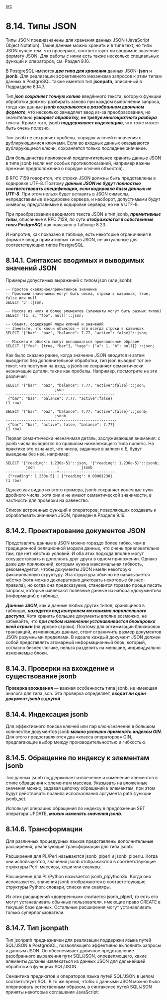 [src](https://postgrespro.ru/docs/postgresql/16/datatype-json)  

# 8.14. Типы JSON

Типы JSON предназначены для хранения данных JSON (JavaScript Object Notation). Такие данные можно хранить и в типе text, но типы JSON лучше тем, что проверяют, соответствует ли вводимое значение формату JSON. Для работы с ними есть также несколько специальных функций и операторов; см. Раздел 9.16.

В PostgreSQL имеются _**два типа для хранения**_ данных JSON: **json** и **jsonb**. Для реализации эффективного механизма запросов к этим типам данных в PostgreSQL также имеется тип **jsonpath**, описанный в Подразделе 8.14.7.

Тип _**json сохраняет точную копию**_ введённого текста, которую функции обработки должны разбирать заново при каждом выполнении запроса, тогда как данные _**jsonb сохраняются в разобранном двоичном формате**_, что несколько замедляет ввод из-за преобразования, но значительно _**ускоряет обработку, не требуя многократного разбора**_ текста. Кроме того, jsonb _**поддерживает индексацию**_, что тоже может быть очень полезно.

Тип jsonb не сохраняет пробелы, порядок ключей и значения с дублирующимися ключами. Если во входных данных оказываются дублирующиеся ключи, сохраняется только последнее значение.

Для большинства приложений предпочтительнее хранить данные JSON в типе jsonb (если нет особых противопоказаний, например важны прежние предположения о порядке ключей объектов).

В RFC 7159 говорится, что строки JSON должны быть представлены в кодировке UTF-8. Поэтому _**данные JSON не будут полностью соответствовать спецификации, если кодировка базы данных не UTF-8**_. При этом нельзя будет вставить в JSON символы, непредставимые в кодировке сервера, и наоборот, допустимыми будут символы, представимые в кодировке сервера, но не в UTF-8.

При преобразовании вводимого текста JSON в тип jsonb, _**примитивные типы**_, описанные в RFC 7159, по сути _**отображаются в собственные типы PostgreSQL**_ как показано в Таблице 8.23. 

И напротив, как показано в таблице, есть некоторые ограничения в формате ввода примитивных типов JSON, не актуальные для соответствующих типов PostgreSQL.

## 8.14.1. Синтаксис вводимых и выводимых значений JSON 
Примеры допустимых выражений с типом json (или jsonb):
```
-- Простое скалярное/примитивное значение
-- Простыми значениями могут быть числа, строки в кавычках, true, false или null
SELECT '5'::json;
```
```
-- Массив из нуля и более элементов (элементы могут быть разных типов)
SELECT '[1, 2, "foo", null]'::json;
```
```
-- Объект, содержащий пары ключей и значений
-- Заметьте, что ключи объектов — это всегда строки в кавычках
SELECT '{"bar": "baz", "balance": 7.77, "active": false}'::json;
```
```
-- Массивы и объекты могут вкладываться произвольным образом
SELECT '{"foo": [true, "bar"], "tags": {"a": 1, "b": null}}'::json;
```
Как было сказано ранее, когда значение JSON вводится и затем выводится без дополнительной обработки, тип json выводит тот же текст, что поступил на вход, а jsonb не сохраняет семантически незначащие детали, такие как пробелы. Например, посмотрите на эти различия:
```
SELECT '{"bar": "baz", "balance": 7.77, "active":false}'::json;
                      json
-------------------------------------------------
 {"bar": "baz", "balance": 7.77, "active":false}
(1 row)
```
```
SELECT '{"bar": "baz", "balance": 7.77, "active":false}'::jsonb;
                      jsonb
--------------------------------------------------
 {"bar": "baz", "active": false, "balance": 7.77}
(1 row)
```
Первая семантически незначимая деталь, заслуживающая внимания: с jsonb числа выводятся по правилам нижележащего типа numeric. На практике это означает, что числа, заданные в записи с E, будут выведены без неё, например:
```
SELECT '{"reading": 1.230e-5}'::json, '{"reading": 1.230e-5}'::jsonb;
         json          |          jsonb
-----------------------+-------------------------
 {"reading": 1.230e-5} | {"reading": 0.00001230}
(1 row)
```
Однако как видно из этого примера, jsonb сохраняет конечные нули дробного числа, хотя они и не имеют семантической значимости, в частности для проверки на равенство.

Список встроенных функций и операторов, позволяющих создавать и обрабатывать значения JSON, приведён в Разделе 9.16.

## 8.14.2. Проектирование документов JSON 
Представлять данные в JSON можно гораздо более гибко, чем в традиционной реляционной модели данных, что очень привлекательно там, где нет жёстких условий. И оба этих подхода вполне могут сосуществовать и дополнять друг друга в одном приложении. Однако даже для приложений, которым нужна максимальная гибкость, рекомендуется, чтобы документы JSON имели некоторую фиксированную структуру. Эта структура обычно не навязывается жёстко (хотя можно декларативно диктовать некоторые бизнес-правила), но когда она предсказуема, становится гораздо проще писать запросы, которые извлекают полезные данные из набора «документов» (информации) в таблице.

_**Данные JSON**_, как и данные любых других типов, хранящиеся в таблицах, _**находятся под контролем механизма параллельного доступа**_. Хотя хранить большие документы вполне возможно, не забывайте, что _**при любом изменении устанавливается блокировка всей строки**_ (на уровне строки). Поэтому для оптимизации блокировок транзакций, изменяющих данные, стоит ограничить размер документов JSON разумными пределами. В идеале каждый документ JSON должен собой представлять атомарный информационный блок, который, согласно бизнес-логике, нельзя разделить на меньшие, индивидуально изменяемые блоки.

## 8.14.3. Проверки на вхождение и существование jsonb 
**Проверка вхождения** — важная особенность типа jsonb, не имеющая аналога для типа json. Эта проверка определяет, _**входит ли один документ jsonb в другой**_. 

## 8.14.4. Индексация jsonb 
Для эффективного поиска ключей или пар ключ/значение в большом количестве документов jsonb _**можно успешно применять индексы GIN**_. Для этого предоставляются два «класса операторов» GIN, предлагающие выбор между производительностью и гибкостью.

## 8.14.5. Обращение по индексу к элементам jsonb 
Тип данных jsonb поддерживает извлечение и изменение элементов в стиле обращения к элементам массива. Указывать на вложенные значения можно, задавая цепочку обращений к элементам, при этом будут действовать правила использования аргумента path функции jsonb_set. 

Используя операцию обращения по индексу в предложении SET оператора UPDATE, _**можно изменять значения jsonb**_. 

## 8.14.6. Трансформации 
Для различных процедурных языков представлены дополнительные расширения, реализующие трансформации для типа jsonb.

Расширения для PL/Perl называются jsonb_plperl и jsonb_plperlu. Когда они используются, значения jsonb отображаются в соответствующие структуры Perl: массивы, хеши или скаляры.

Расширение для PL/Python называется jsonb_plpython3u. Когда оно используется, значения jsonb отображаются в соответствующие структуры Python: словари, списки или скаляры.

Из этих расширений «доверенным» считается jsonb_plperl, то есть его могут устанавливать обычные пользователи, имеющие право CREATE в текущей базе данных. Остальные расширения могут устанавливать только суперпользователи.

## 8.14.7. Тип jsonpath 
Тип jsonpath предназначен для реализации поддержки языка путей SQL/JSON в PostgreSQL, позволяющего эффективно выполнять запросы к данным JSON. Он обеспечивает двоичное представление разобранного выражения пути SQL/JSON, определяющего, какие элементы должны извлекаться из данных JSON для дальнейшей обработки в функциях SQL/JSON.

Семантика предикатов и операторов языка путей SQL/JSON в целом соответствует SQL. В то же время, чтобы с данными JSON можно было оперировать естественным образом, в синтаксисе путей SQL/JSON приняты некоторые соглашения JavaScript:


